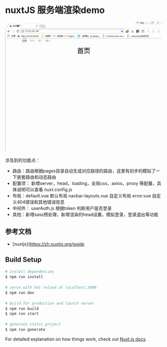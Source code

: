 # nuxtJS 服务端渲染demo

![Image text](https://github.com/hwq888/SSR-service/blob/master/img/demo.gif)

涉及到的功能点：
- 路由：路由根据pages目录自动生成对应路径的路由，这里有初步的模拟了一下嵌套路由和动态路由
- 配置项： 新增server，head，loading，全局css，axios，proxy 等配置，具体说明可以查看 nuxt.config.js
- 布局：default.vue 默认布局   navbar-layouts.vue 自定义布局   error.vue 自定义404错误和其他错误信息
- 中间件： userAuth.js 根据token 判断用户是否登录
- 其他：新增sass预处理，新增渲染的head设置，模拟登录，登录退出等功能

## 参考文档

- [nuxtjs](https://zh.nuxtjs.org/guide


## Build Setup

``` bash
# install dependencies
$ npm run install

# serve with hot reload at localhost:3000
$ npm run dev

# build for production and launch server
$ npm run build
$ npm run start

# generate static project
$ npm run generate
```

For detailed explanation on how things work, check out [Nuxt.js docs](https://nuxtjs.org).
